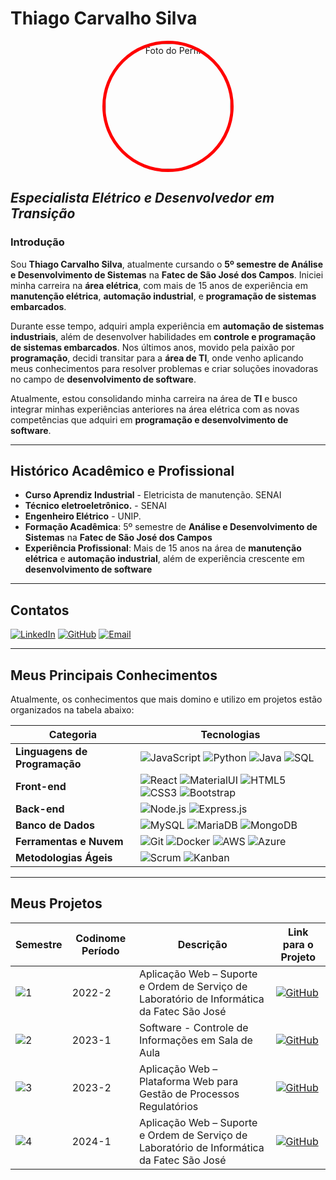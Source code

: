 # **Thiago Carvalho Silva**

<p align="center">
  <img src="https://avatars.githubusercontent.com/u/165035188?v=4" alt="Foto do Perfil" width="200" height="200" style="border-radius:50%;border:5px solid red;">
</p>

## **_Especialista Elétrico e Desenvolvedor em Transição_**

### **Introdução**

Sou **Thiago Carvalho Silva**, atualmente cursando o **5º semestre de Análise e Desenvolvimento de Sistemas** na **Fatec de São José dos Campos**. Iniciei minha carreira na **área elétrica**, com mais de 15 anos de experiência em **manutenção elétrica**, **automação industrial**, e **programação de sistemas embarcados**.

Durante esse tempo, adquiri ampla experiência em **automação de sistemas industriais**, além de desenvolver habilidades em **controle e programação de sistemas embarcados**. Nos últimos anos, movido pela paixão por **programação**, decidi transitar para a **área de TI**, onde venho aplicando meus conhecimentos para resolver problemas e criar soluções inovadoras no campo de **desenvolvimento de software**.

Atualmente, estou consolidando minha carreira na área de **TI** e busco integrar minhas experiências anteriores na área elétrica com as novas competências que adquiri em **programação e desenvolvimento de software**.

---

## **Histórico Acadêmico e Profissional**
- **Curso Aprendiz Industrial** - Eletricista de manutenção. SENAI
- **Técnico eletroeletrônico.** - SENAI
- **Engenheiro Elétrico** - UNIP. 
- **Formação Acadêmica**: 5º semestre de **Análise e Desenvolvimento de Sistemas** na **Fatec de São José dos Campos**
- **Experiência Profissional**: Mais de 15 anos na área de **manutenção elétrica** e **automação industrial**, além de experiência crescente em **desenvolvimento de software**

---

## Contatos

[![LinkedIn](https://img.shields.io/badge/-LinkedIn-blue)](https://www.linkedin.com/in/thiago-silva-49bb74168) 
[![GitHub](https://img.shields.io/badge/-GitHub-black)](https://github.com/tsilvadev89) 
[![Email](https://img.shields.io/badge/-Email-red)](mailto:tsilva.dev89@gmail.com)

---

## Meus Principais Conhecimentos

Atualmente, os conhecimentos que mais domino e utilizo em projetos estão organizados na tabela abaixo:

| **Categoria**           | **Tecnologias**                                                                                                                                                                |
|-------------------------|--------------------------------------------------------------------------------------------------------------------------------------------------------------------------------|
| **Linguagens de Programação** | ![JavaScript](https://img.shields.io/badge/-JavaScript-F7DF1E?logo=javascript&logoColor=black&style=flat) ![Python](https://img.shields.io/badge/-Python-3776AB?logo=python&logoColor=white&style=flat) ![Java](https://img.shields.io/badge/-Java-007396?logo=java&logoColor=white&style=flat) ![SQL](https://img.shields.io/badge/-SQL-4479A1?logo=postgresql&logoColor=white&style=flat) |
| **Front-end**            | ![React](https://img.shields.io/badge/-React-61DAFB?logo=react&logoColor=black&style=flat) ![MaterialUI](https://img.shields.io/badge/-Material--UI-0081CB?logo=material-ui&logoColor=white&style=flat) ![HTML5](https://img.shields.io/badge/-HTML5-E34F26?logo=html5&logoColor=white&style=flat) ![CSS3](https://img.shields.io/badge/-CSS3-1572B6?logo=css3&logoColor=white&style=flat) ![Bootstrap](https://img.shields.io/badge/-Bootstrap-563D7C?logo=bootstrap&logoColor=white&style=flat) |
| **Back-end**             | ![Node.js](https://img.shields.io/badge/-Node.js-339933?logo=node.js&logoColor=white&style=flat) ![Express.js](https://img.shields.io/badge/-Express.js-000000?logo=express&logoColor=white&style=flat) |
| **Banco de Dados**       | ![MySQL](https://img.shields.io/badge/-MySQL-4479A1?logo=mysql&logoColor=white&style=flat) ![MariaDB](https://img.shields.io/badge/-MariaDB-003545?logo=mariadb&logoColor=white&style=flat) ![MongoDB](https://img.shields.io/badge/-MongoDB-47A248?logo=mongodb&logoColor=white&style=flat) |
| **Ferramentas e Nuvem**  | ![Git](https://img.shields.io/badge/-Git-F05032?logo=git&logoColor=white&style=flat) ![Docker](https://img.shields.io/badge/-Docker-2496ED?logo=docker&logoColor=white&style=flat) ![AWS](https://img.shields.io/badge/-AWS-232F3E?logo=amazon-aws&logoColor=white&style=flat) ![Azure](https://img.shields.io/badge/-Azure-0078D4?logo=microsoft-azure&logoColor=white&style=flat) |
| **Metodologias Ágeis**   | ![Scrum](https://img.shields.io/badge/-Scrum-6DB33F?logo=scrum&logoColor=white&style=flat) ![Kanban](https://img.shields.io/badge/-Kanban-0052CC?logo=kanban&logoColor=white&style=flat) |

---

## Meus Projetos

| **Semestre**                          | **Codinome Período** | **Descrição**                                                                                                       | **Link para o Projeto**                                                                                                                                              |
|---------------------------------------|----------------------|---------------------------------------------------------------------------------------------------------------------|---------------------------------------------------------------------------------------------------------------------------------------------------------------------|
| ![1](https://img.shields.io/badge/-1º%20Semestre-red?style=flat) | 2022-2             | Aplicação Web – Suporte e Ordem de Serviço de Laboratório de Informática da Fatec São José                        | [![GitHub](https://img.shields.io/badge/-Acessar%20Projeto%20no%20GitHub-black?logo=github&style=flat)](https://github.com/tsilvadev89/Portfolio/tree/API1S)        |
| ![2](https://img.shields.io/badge/-2º%20Semestre-orange?style=flat) | 2023-1             | Software - Controle de Informações em Sala de Aula                       | [![GitHub](https://img.shields.io/badge/-Acessar%20Projeto%20no%20GitHub-black?logo=github&style=flat)](https://github.com/tsilvadev89/Portfolio/tree/API2S)        |
| ![3](https://img.shields.io/badge/-3º%20Semestre-yellow?style=flat) | 2023-2             | Aplicação Web – Plataforma Web para Gestão de Processos Regulatórios                        | [![GitHub](https://img.shields.io/badge/-Acessar%20Projeto%20no%20GitHub-black?logo=github&style=flat)](https://github.com/tsilvadev89/Portfolio/tree/API3S)        |
| ![4](https://img.shields.io/badge/-4º%20Semestre-green?style=flat) | 2024-1             | Aplicação Web – Suporte e Ordem de Serviço de Laboratório de Informática da Fatec São José                        | [![GitHub](https://img.shields.io/badge/-Acessar%20Projeto%20no%20GitHub-black?logo=github&style=flat)](https://github.com/tsilvadev89/Portfolio/tree/API4S)        |


